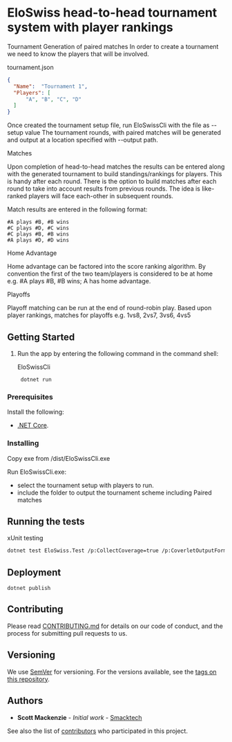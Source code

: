 # EloSwiss head-to-head tournament system with player rankings

Tournament Generation of paired matches
In order to create a tournament we need to know the players that will be involved.

tournament.json
```json
{
  "Name":  "Tournament 1", 
  "Players": [
      "A", "B", "C", "D"
  ]
}
```

Once created the tournament setup file, run EloSwissCli with the file as --setup value
The tournament rounds, with paired matches will be generated and output at a location 
specified with --output path.

Matches

Upon completion of head-to-head matches the results can be entered along with the generated
tournament to build standings/rankings for players. This is handy after each round.
There is the option to build matches after each round to take into account results from previous
rounds. The idea is like-ranked players will face each-other in subsequent rounds.

Match results are entered in the following format:

```csv
#A plays #B, #B wins
#C plays #D, #C wins
#C plays #B, #B wins
#A plays #D, #D wins
```

Home Advantage

Home advantage can be factored into the score ranking algorithm. By convention the first
of the two team/players is considered to be at home e.g. #A plays #B, #B wins; A has home advantage.


Playoffs

Playoff matching can be run at the end of round-robin play.
Based upon player rankings, matches for playoffs
e.g. 1vs8, 2vs7, 3vs6, 4vs5

## Getting Started

1. Run the app by entering the following command in the command shell:

    EloSwissCli
   ```console
    dotnet run
   ```

### Prerequisites

Install the following:

- [.NET Core](https://dotnet.microsoft.com/download).

### Installing

Copy exe from /dist/EloSwissCli.exe

Run EloSwissCli.exe:
- select the tournament setup with players to run.
- include the folder to output the tournament scheme including Paired matches

## Running the tests

xUnit testing

```bash
dotnet test EloSwiss.Test /p:CollectCoverage=true /p:CoverletOutputFormat=opencover
```

## Deployment

```
dotnet publish
```

## Contributing

Please read [CONTRIBUTING.md](https://gist.github.com/PurpleBooth/b24679402957c63ec426) for details on our code of conduct, and the process for submitting pull requests to us.

## Versioning

We use [SemVer](http://semver.org/) for versioning. For the versions available, see the [tags on this repository](https://github.com/your/project/tags). 

## Authors

* **Scott Mackenzie** - *Initial work* - [Smacktech](https://github.com/smacken)

See also the list of [contributors](https://github.com/smacken/templated/contributors) who participated in this project.
